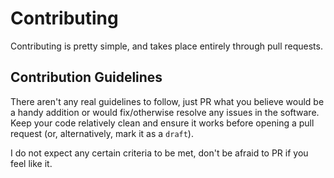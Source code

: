 # Contributing
Contributing is pretty simple, and takes place entirely through pull requests.

## Contribution Guidelines
There aren't any real guidelines to follow, just PR what you believe would be a handy addition or would fix/otherwise resolve any issues in the software. Keep your code relatively clean and ensure it works before opening a pull request (or, alternatively, mark it as a `draft`).

I do not expect any certain criteria to be met, don't be afraid to PR if you feel like it.
